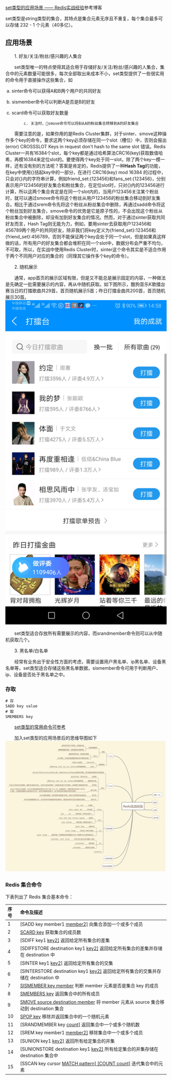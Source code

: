 [set类型的应用场景 —— Redis实战经验](https://www.cnblogs.com/pangzizhe/p/10723019.html)参考博客


 set类型是string类型的集合，其特点是集合元素无序且不重复，每个集合最多可以存储 232 - 1 个元素（40多亿）。

## 应用场景

　　1. 好友/关注/粉丝/感兴趣的人集合

　　set类型唯一的特点使得其适合用于存储好友/关注/粉丝/感兴趣的人集合，集合中的元素数量可能很多，每次全部取出来成本不小，set类型提供了一些很实用的命令用于直接操作这些集合，如

​			a. sinter命令可以获得A和B两个用户的共同好友

​			b. sismember命令可以判断A是否是B的好友

​			c. scard命令可以获取好友数量

 			c. 关注时，smove命令可以将B从A的粉丝集合转移到A的好友集合

　　需要注意的是，如果你用的是Redis Cluster集群，对于sinter、smove这种操作多个key的命令，要求这两个key必须存储在同一个slot（槽位）中，否则会报出 (error) CROSSSLOT Keys in request don't hash to the same slot 错误。Redis Cluster一共有16384个slot，每个key都是通过哈希算法CRC16(key)获取数值哈希，再模16384来定位slot的。要使得两个key处于同一slot，除了两个key一模一样，还有没有别的方法呢？答案是肯定的，Redis提供了一种**Hash Tag**的功能，在key中使用{}括起key中的一部分，在进行 CRC16(key) mod 16384 的过程中，只会对{}内的字符串计算，例如friend_set:{123456}和fans_set:{123456}，分别表示用户123456的好友集合和粉丝集合，在定位slot时，只对{}内的123456进行计算，所以这两个集合肯定是在同一个slot内的，当用户123456关注某个粉丝时，就可以通过smove命令将这个粉丝从用户123456的粉丝集合移动到好友集合。相比于通过srem命令先将这个粉丝从粉丝集合中删除，再通过sadd命令将这个粉丝加到好友集合，smove命令的优势是它是原子性的，不会出现这个粉丝从粉丝集合中被删除，却没有加到好友集合的情况。然而，对于通过sinter获取共同好友而言，Hash Tag则无能为力，例如，要用sinter去获取用户123456和456789两个用户的共同好友，除非我们将key定义为{friend_set}:123456和{friend_set}:456789，否则不能保证两个key会处于同一个slot，但是如果真这样做的话，所有用户的好友集合都会堆积在同一个slot中，数据分布会严重不均匀，不可取，所以，在实战中使用Redis Cluster时，sinter这个命令其实是不适合作用于两个不同用户对应的集合的（同理其它操作多个key的命令）。

　　2. 随机展示

　　通常，app首页的展示区域有限，但是又不能总是展示固定的内容，一种做法是先确定一批需要展示的内容，再从中随机获取。如下图所示，酷狗音乐K歌擂台赛当日的打擂歌曲共29首，首页随机展示5首；昨日打擂金曲共200首，首页随机展示30首。![img](../img/44.jpg)

　　set类型适合存放所有需要展示的内容，而srandmember命令则可以从中随机获取几个。

　　3. 黑名单/白名单

　　经常有业务出于安全性方面的考虑，需要设置用户黑名单、ip黑名单、设备黑名单等，set类型适合存储这些黑名单数据，sismember命令可用于判断用户、ip、设备是否处于黑名单之中。

### 存取

```
# 存
SADD key value
# 取
SMEMBERS key
```

　　[set类型的常用命令可参考](http://www.runoob.com/redis/redis-sets.html)

　　加入set类型的应用场景后的思维导图如下　![img](../img/45.png)

### Redis 集合命令

下表列出了 Redis 集合基本命令：

| 序号 | 命令及描述                                                   |
| :--- | :----------------------------------------------------------- |
| 1    | [SADD key member1 [member2\]](https://www.runoob.com/redis/sets-sadd.html) 向集合添加一个或多个成员 |
| 2    | [SCARD key](https://www.runoob.com/redis/sets-scard.html) 获取集合的成员数 |
| 3    | [SDIFF key1 [key2\]](https://www.runoob.com/redis/sets-sdiff.html) 返回给定所有集合的差集 |
| 4    | [SDIFFSTORE destination key1 [key2\]](https://www.runoob.com/redis/sets-sdiffstore.html) 返回给定所有集合的差集并存储在 destination 中 |
| 5    | [SINTER key1 [key2\]](https://www.runoob.com/redis/sets-sinter.html) 返回给定所有集合的交集 |
| 6    | [SINTERSTORE destination key1 [key2\]](https://www.runoob.com/redis/sets-sinterstore.html) 返回给定所有集合的交集并存储在 destination 中 |
| 7    | [SISMEMBER key member](https://www.runoob.com/redis/sets-sismember.html) 判断 member 元素是否是集合 key 的成员 |
| 8    | [SMEMBERS key](https://www.runoob.com/redis/sets-smembers.html) 返回集合中的所有成员 |
| 9    | [SMOVE source destination member](https://www.runoob.com/redis/sets-smove.html) 将 member 元素从 source 集合移动到 destination 集合 |
| 10   | [SPOP key](https://www.runoob.com/redis/sets-spop.html) 移除并返回集合中的一个随机元素 |
| 11   | [SRANDMEMBER key [count\]](https://www.runoob.com/redis/sets-srandmember.html) 返回集合中一个或多个随机数 |
| 12   | [SREM key member1 [member2\]](https://www.runoob.com/redis/sets-srem.html) 移除集合中一个或多个成员 |
| 13   | [SUNION key1 [key2\]](https://www.runoob.com/redis/sets-sunion.html) 返回所有给定集合的并集 |
| 14   | [SUNIONSTORE destination key1 [key2\]](https://www.runoob.com/redis/sets-sunionstore.html) 所有给定集合的并集存储在 destination 集合中 |
| 15   | [SSCAN key cursor [MATCH pattern\] [COUNT count]](https://www.runoob.com/redis/sets-sscan.html) 迭代集合中的元素 |
